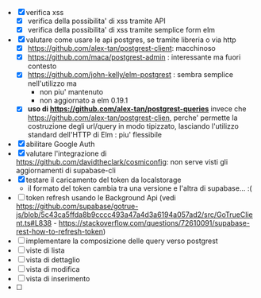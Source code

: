 - [x] verifica xss
  - [x] verifica della possibilita' di xss tramite API
  - [x] verifica della possibilita' di xss tramite semplice form elm
- [x] valutare come usare le api postgres, se tramite libreria o via http
  - [x] https://github.com/alex-tan/postgrest-client: macchinoso
  - [x] https://github.com/maca/postgrest-admin     : interessante ma fuori contesto
  - [x] https://github.com/john-kelly/elm-postgrest : sembra semplice nell'utilizzo ma
    - non piu' mantenuto
    - non aggiornato a elm 0.19.1
  - [x] **uso di https://github.com/alex-tan/postgrest-queries** invece che https://github.com/alex-tan/postgrest-clien, perche' permette la costruzione degli url/query in modo tipizzato, lasciando l'utilizzo standard dell'HTTP di Elm : piu' flessibile
- [x] abilitare Google Auth
- [x] valutare l'integrazione di https://github.com/davidtheclark/cosmiconfig: non serve visti gli aggiornamenti di supabase-cli
- [x] testare il caricamento del token da localstorage
  - il formato del token cambia tra una versione e l'altra di supabase... :(
- [ ] token refresh usando le Background Api (vedi https://github.com/supabase/gotrue-js/blob/5c43ca5ffda8b9cccc493a47a4d3a6194a057ad2/src/GoTrueClient.ts#L838 - https://stackoverflow.com/questions/72610091/supabase-rest-how-to-refresh-token)
- [ ] implementare la composizione delle query verso postgrest
- [ ] viste di lista
- [ ] vista di dettaglio
- [ ] vista di modifica
- [ ] vista di inserimento
- [ ] 